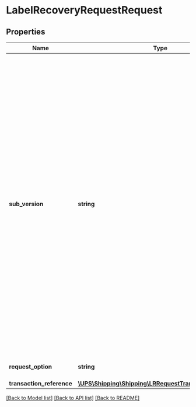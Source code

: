 # LabelRecoveryRequestRequest

## Properties
Name | Type | Description | Notes
------------ | ------------- | ------------- | -------------
**sub_version** | **string** | When UPS introduces new elements in the response that are not associated with new request elements, Subversion is used. This ensures backward compatibility.  To get such elements you need to have the right Subversion. The value of the subversion is explained in the Response element Description.  Format: YYMM &#x3D; Year and month of the release. Example: 1701 &#x3D; 2017 January  Supported values: 1701, 1707, 1903 | [optional] 
**request_option** | **string** | Request option is no longer used. | [optional] 
**transaction_reference** | [**\UPS\Shipping\Shipping\LRRequestTransactionReference**](LRRequestTransactionReference.md) |  | [optional] 

[[Back to Model list]](../../README.md#documentation-for-models) [[Back to API list]](../../README.md#documentation-for-api-endpoints) [[Back to README]](../../README.md)

